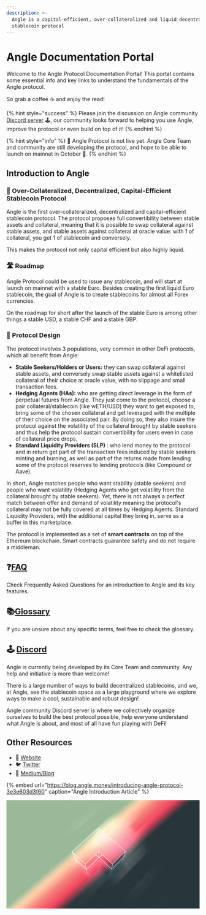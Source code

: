 ```yaml
---
description: >-
  Angle is a capital-efficient, over-collateralized and liquid decentralized
  stablecoin protocol
---
```


# Angle Documentation Portal

Welcome to the Angle Protocol Documentation Portal! This portal contains some essential info and key links to understand the fundamentals of the Angle protocol.

So grab a coffee ☕ and enjoy the read!

{% hint style="success" %}
Please join the discussion on Angle community [Discord server](https://discord.gg/67WSSZqBG6) 🕹️, our community looks forward to helping you use Angle, improve the protocol or even build on top of it!
{% endhint %}

{% hint style="info" %}
📅 Angle Protocol is not live yet. Angle Core Team and community are still developing the protocol, and hope to be able to launch on mainnet in October 🍁.
{% endhint %}

## Introduction to Angle

### 🏅 Over-Collateralized, Decentralized, Capital-Efficient Stablecoin Protocol

Angle is the first over-collateralized, decentralized and capital-efficient stablecoin protocol. The protocol proposes full convertibility between stable assets and collateral, meaning that it is possible to swap collateral against stable assets, and stable assets against collateral at oracle value: with 1 of collateral, you get 1 of stablecoin and conversely.

This makes the protocol not only capital efficient but also highly liquid.

### 🛣️ Roadmap

Angle Protocol could be used to issue any stablecoin, and will start at launch on mainnet with a stable Euro. Besides creating the first liquid Euro stablecoin, the goal of Angle is to create stablecoins for almost all Forex currencies.

On the roadmap for short after the launch of the stable Euro is among other things a stable USD, a stable CHF and a stable GBP.

### 🎨 Protocol Design

The protocol involves 3 populations, very common in other DeFi protocols, which all benefit from Angle:

* **Stable Seekers/Holders or Users:** they can swap collateral against stable assets, and conversely swap stable assets against a whitelisted collateral of their choice at oracle value, with no slippage and small transaction fees.
* **Hedging Agents \(HAs\):** who are getting direct leverage in the form of perpetual futures from Angle. They just come to the protocol, choose a pair collateral/stablecoin \(like wETH/USD\) they want to get exposed to, bring some of the chosen collateral and get leveraged with the multiple of their choice on the associated pair. By doing so, they also insure the protocol against the volatility of the collateral brought by stable seekers and thus help the protocol sustain convertibility for users even in case of collateral price drops.
* **Standard Liquidity Providers \(SLP\)** : who lend money to the protocol and in return get part of the transaction fees induced by stable seekers minting and burning, as well as part of the returns made from lending some of the protocol reserves to lending protocols \(like Compound or Aave\). 

In short, Angle matches people who want stability \(stable seekers\) and people who want volatility \(Hedging Agents who get volatility from the collateral brought by stable seekers\). Yet, there is not always a perfect match between offer and demand of volatility meaning the protocol's collateral may not be fully covered at all times by Hedging Agents. Standard Liquidity Providers, with the additional capital they bring in, serve as a buffer in this marketplace.

The protocol is implemented as a set of **smart contracts** on top of the Ethereum blockchain. Smart contracts guarantee safety and do not require a middleman.

## ❓[FAQ](faq.md)

Check Frequently Asked Questions for an introduction to Angle and its key features.

## 📚[Glossary](glossary.md)

If you are unsure about any specific terms, feel free to check the glossary.

## 🕹️ [Discord](https://discord.gg/3vaHCJw7Mz)

Angle is currently being developed by its Core Team and community. Any help and initiative is more than welcome!

There is a large number of ways to build decentralized stablecoins, and we, at Angle, see the stablecoin space as a large playground where we explore ways to make a cool, sustainable and robust design!

Angle community Discord server is where we collectively organize ourselves to build the best protocol possible, help everyone understand what Angle is about, and most of all have fun playing with DeFi!

## Other Resources

* 📡 [Website](https://angle.money) 
* 🐦 [Twitter](https://twitter.com/AngleProtocol)
* 🌳 [Medium/Blog](https://blog.angle.money)

{% embed url="https://blog.angle.money/introducing-angle-protocol-3e3e603d3f60" caption="Angle Introduction Article" %}

![Join Angle Playground!](.gitbook/assets/angle_multi_back.jpg)

